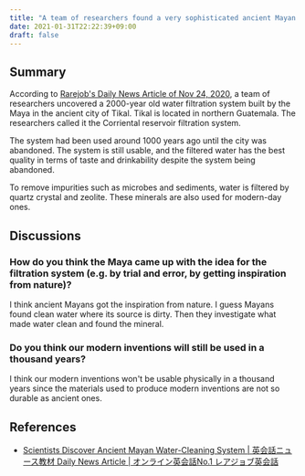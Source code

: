 ```yaml
---
title: "A team of researchers found a very sophisticated ancient Mayan water filtration system in Guatemala"
date: 2021-01-31T22:22:39+09:00
draft: false
---
```

## Summary

According to [Rarejob's Daily News Article of Nov 24, 2020](https://www.rarejob.com/dna/2020/12/24/scientists-discover-ancient-mayan-water-cleaning-system/), a team of researchers uncovered a 2000-year old water filtration system built by the Maya in the ancient city of Tikal. Tikal is located in northern Guatemala. The researchers called it the Corriental reservoir filtration system.

The system had been used around 1000 years ago until the city was abandoned. The system is still usable, and the filtered water has the best quality in terms of taste and drinkability despite the system being abandoned.

To remove impurities such as microbes and sediments, water is filtered by quartz crystal and zeolite. These minerals are also used for modern-day ones.

## Discussions

### How do you think the Maya came up with the idea for the filtration system (e.g. by trial and error, by getting inspiration from nature)?

I think ancient Mayans got the inspiration from nature.  I guess Mayans found clean water where its source is dirty. Then they investigate what made water clean and found the mineral.

### Do you think our modern inventions will still be used in a thousand years?

I think our modern inventions won't be usable physically in a thousand years since the materials used to produce modern inventions are not so durable as ancient ones.

## References

- [Scientists Discover Ancient Mayan Water-Cleaning System | 英会話ニュース教材 Daily News Article | オンライン英会話No.1 レアジョブ英会話](https://www.rarejob.com/dna/2020/12/24/scientists-discover-ancient-mayan-water-cleaning-system/)
